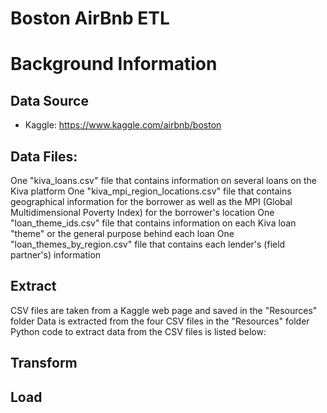 # Boston AirBnb ETL


# Background Information
## Data Source
- Kaggle: https://www.kaggle.com/airbnb/boston
## Data Files:
One "kiva_loans.csv" file that contains information on several loans on the Kiva platform
One "kiva_mpi_region_locations.csv" file that contains geographical information for the borrower as well as the MPI (Global Multidimensional Poverty Index) for the borrower's location
One "loan_theme_ids.csv" file that contains information on each Kiva loan "theme" or the general purpose behind each loan
One "loan_themes_by_region.csv" file that contains each lender's (field partner's) information
## Extract
CSV files are taken from a Kaggle web page and saved in the "Resources" folder
Data is extracted from the four CSV files in the "Resources" folder
Python code to extract data from the CSV files is listed below:

## Transform

## Load

